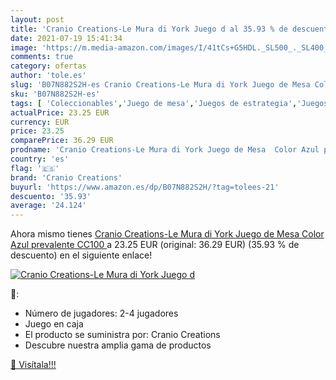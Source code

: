 ```yaml
---
layout: post
title: 'Cranio Creations-Le Mura di York Juego d al 35.93 % de descuento'
date: 2021-07-19 15:41:34
image: 'https://m.media-amazon.com/images/I/41tCs+G5HDL._SL500_._SL400_.jpg'
comments: true
category: ofertas
author: 'tole.es'
slug: 'B07N882S2H-es Cranio Creations-Le Mura di York Juego de Mesa Color Azul...'
sku: 'B07N882S2H-es'
tags: [ 'Coleccionables','Juego de mesa','Juegos de estrategia','Juegos de tablero','Juegos y accesorios para juegos','Juguetes','Juguetes y juegos','cranio creations','de','juego','mesa', ]
actualPrice: 23.25 EUR
currency: EUR
price: 23.25
comparePrice: 36.29 EUR
prodname: 'Cranio Creations-Le Mura di York Juego de Mesa  Color Azul prevalente  CC100 '
country: 'es'
flag: '🇪🇸'
brand: 'Cranio Creations'
buyurl: 'https://www.amazon.es/dp/B07N882S2H/?tag=tolees-21'
descuento: '35.93'
average: '24.124'
---
```


Ahora mismo tienes [Cranio Creations-Le Mura di York Juego de Mesa  Color Azul prevalente  CC100 ](https://www.amazon.es/dp/B07N882S2H/?tag=tolees-21) a 23.25 EUR (original: 36.29 EUR) (35.93 %  de descuento) en el siguiente enlace!

[![Cranio Creations-Le Mura di York Juego d](https://m.media-amazon.com/images/I/41tCs+G5HDL._SL500_._SL400_.jpg)](https://www.amazon.es/dp/B07N882S2H/?tag=tolees-21)

🔎:

- Número de jugadores: 2-4 jugadores
- Juego en caja
- El producto se suministra por: Cranio Creations
- Descubre nuestra amplia gama de productos

[🛒 Visítala!!!](https://www.amazon.es/dp/B07N882S2H/?tag=tolees-21)
